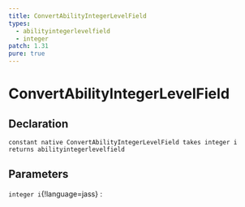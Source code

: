 ```yaml
---
title: ConvertAbilityIntegerLevelField
types:
  - abilityintegerlevelfield
  - integer
patch: 1.31
pure: true
---
```


# ConvertAbilityIntegerLevelField

## Declaration

```jass
constant native ConvertAbilityIntegerLevelField takes integer i returns abilityintegerlevelfield
```

## Parameters
`integer i`{!language=jass}
: 
